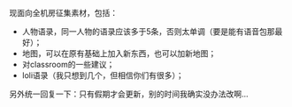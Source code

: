 现面向全机房征集素材，包括：

- 人物语录，同一人物的语录应该多于5条，否则太单调（要是能有语音包那最好）；
- 地图，可以在原有基础上加入新东西，也可以加新地图；
- 对classroom的一些建议；
- loli语录（我只想到几个，但相信你们有很多）；

另外统一回复一下：只有假期才会更新，别的时间我确实没办法改啊...
